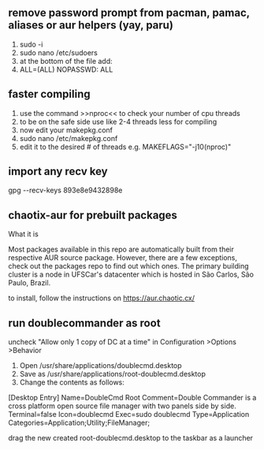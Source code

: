## remove password prompt from pacman, pamac, aliases or aur helpers (yay, paru)
1. sudo -i
2. sudo nano /etc/sudoers
3. at the bottom of the file add:
4. <your username> ALL=(ALL) NOPASSWD: ALL

## faster compiling
1. use the command >>nproc<< to check your number of cpu threads
2. to be on the safe side use like 2-4 threads less for compiling
3. now edit your makepkg.conf
4. sudo nano /etc/makepkg.conf
5. edit it to the desired # of threads e.g.
                   MAKEFLAGS="-j10(nproc)"

## import any recv key
gpg --recv-keys 893e8e9432898e

## chaotix-aur for prebuilt packages
What it is

Most packages available in this repo are automatically built from their respective AUR source package. However, there are a few exceptions, check out the packages repo to find out which ones.
The primary building cluster is a node in UFSCar's datacenter which is hosted in São Carlos, São Paulo, Brazil.

to install, follow the instructions on https://aur.chaotic.cx/

## run doublecommander as root

uncheck "Allow only 1 copy of DC at a time" in Configuration >Options >Behavior

1. Open /usr/share/applications/doublecmd.desktop
2. Save as /usr/share/applications/root-doublecmd.desktop
3. Change the contents as follows:

[Desktop Entry]
Name=DoubleCmd Root
Comment=Double Commander is a cross platform open source file manager with two panels side by side.
Terminal=false
Icon=doublecmd
Exec=sudo doublecmd
Type=Application
Categories=Application;Utility;FileManager;

drag the new created root-doublecmd.desktop to the taskbar as a launcher
